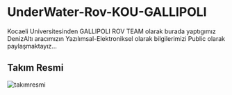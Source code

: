 # UnderWater-Rov-KOU-GALLIPOLI
 Kocaeli Universitesinden GALLIPOLI ROV TEAM olarak burada yaptıgımız DenizAltı aracımızın Yazılımsal-Elektroniksel olarak bilgilerimizi Public olarak paylaşmaktayız...


## Takım Resmi 
![takımresmi](https://raw.githubusercontent.com/harunlakodla/UnderWater-Rov-KOU-GALLIPOLI/master/Our%20Team%20Pictures/WhatsApp%20Image%202019-11-02%20at%205.28.05%20PM.jpeg)
